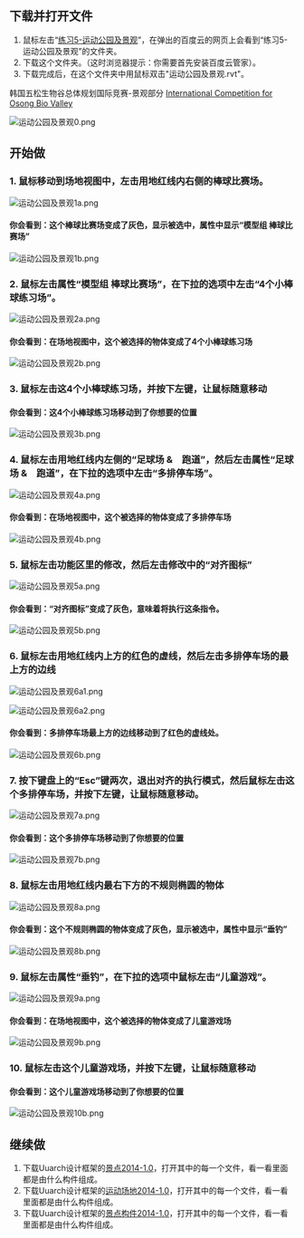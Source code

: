 ## 下载并打开文件

1. 鼠标左击“[练习5-运动公园及景观](http://pan.baidu.com/s/1bujkYi)”，在弹出的百度云的网页上会看到“练习5-运动公园及景观”的文件夹。
2. 下载这个文件夹。（这时浏览器提示：你需要首先安装百度云管家）。
3. 下载完成后，在这个文件夹中用鼠标双击"运动公园及景观.rvt"。

韩国五松生物谷总体规划国际竞赛-景观部分
[International Competition for Osong Bio Valley](http://www.deathbyarchitecture.com/viewCompetition.html?id=1685)

![运动公园及景观0.png](/images/运动公园及景观/运动公园及景观0.png)

## 开始做

### 1. 鼠标移动到场地视图中，左击用地红线内右侧的棒球比赛场。

![运动公园及景观1a.png](/images/运动公园及景观/运动公园及景观1a.png)

#### 你会看到：这个棒球比赛场变成了灰色，显示被选中，属性中显示“模型组 棒球比赛场”

![运动公园及景观1b.png](/images/运动公园及景观/运动公园及景观1b.png)

### 2. 鼠标左击属性“模型组 棒球比赛场”，在下拉的选项中左击“4个小棒球练习场”。

![运动公园及景观2a.png](/images/运动公园及景观/运动公园及景观2a.png)

#### 你会看到：在场地视图中，这个被选择的物体变成了4个小棒球练习场

![运动公园及景观2b.png](/images/运动公园及景观/运动公园及景观2b.png)

### 3. 鼠标左击这4个小棒球练习场，并按下左键，让鼠标随意移动

#### 你会看到：这4个小棒球练习场移动到了你想要的位置

![运动公园及景观3b.png](/images/运动公园及景观/运动公园及景观3b.png)

### 4. 鼠标左击用地红线内左侧的“足球场 &　跑道”，然后左击属性“足球场 &　跑道”，在下拉的选项中左击“多排停车场”。

![运动公园及景观4a.png](/images/运动公园及景观/运动公园及景观4a.png)

#### 你会看到：在场地视图中，这个被选择的物体变成了多排停车场

![运动公园及景观4b.png](/images/运动公园及景观/运动公园及景观4b.png)

### 5. 鼠标左击功能区里的修改，然后左击修改中的“对齐图标”

![运动公园及景观5a.png](/images/运动公园及景观/运动公园及景观5a.png)

#### 你会看到：“对齐图标”变成了灰色，意味着将执行这条指令。

![运动公园及景观5b.png](/images/运动公园及景观/运动公园及景观5b.png)

### 6. 鼠标左击用地红线内上方的红色的虚线，然后左击多排停车场的最上方的边线

![运动公园及景观6a1.png](/images/运动公园及景观/运动公园及景观6a1.png)

![运动公园及景观6a2.png](/images/运动公园及景观/运动公园及景观6a2.png)

#### 你会看到：多排停车场最上方的边线移动到了红色的虚线处。

![运动公园及景观6b.png](/images/运动公园及景观/运动公园及景观6b.png)

### 7. 按下键盘上的“Esc”键两次，退出对齐的执行模式，然后鼠标左击这个多排停车场，并按下左键，让鼠标随意移动。

![运动公园及景观7a.png](/images/运动公园及景观/运动公园及景观7a.png)

#### 你会看到：这个多排停车场移动到了你想要的位置

![运动公园及景观7b.png](/images/运动公园及景观/运动公园及景观7b.png)

### 8. 鼠标左击用地红线内最右下方的不规则椭圆的物体

![运动公园及景观8a.png](/images/运动公园及景观/运动公园及景观8a.png)

#### 你会看到：这个不规则椭圆的物体变成了灰色，显示被选中，属性中显示“垂钓”

![运动公园及景观8b.png](/images/运动公园及景观/运动公园及景观8b.png)

### 9. 鼠标左击属性“垂钓”，在下拉的选项中鼠标左击“儿童游戏”。

![运动公园及景观9a.png](/images/运动公园及景观/运动公园及景观9a.png)

#### 你会看到：在场地视图中，这个被选择的物体变成了儿童游戏场

![运动公园及景观9b.png](/images/运动公园及景观/运动公园及景观9b.png)

### 10. 鼠标左击这个儿童游戏场，并按下左键，让鼠标随意移动

#### 你会看到：这个儿童游戏场移动到了你想要的位置

![运动公园及景观10b.png](/images/运动公园及景观/运动公园及景观10b.png)

## 继续做

1. 下载Uuarch设计框架的[景点2014-1.0](http://pan.baidu.com/s/1eRD0JGQ)，打开其中的每一个文件，看一看里面都是由什么构件组成。
2. 下载Uuarch设计框架的[运动场地2014-1.0](http://pan.baidu.com/s/1eSwga0U)，打开其中的每一个文件，看一看里面都是由什么构件组成。
3. 下载Uuarch设计框架的[景点构件2014-1.0](http://pan.baidu.com/s/1c2Lm8s4)，打开其中的每一个文件，看一看里面都是由什么构件组成。
